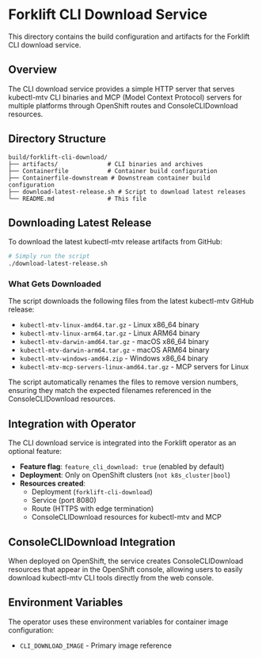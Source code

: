 # Forklift CLI Download Service

This directory contains the build configuration and artifacts for the Forklift CLI download service.

## Overview

The CLI download service provides a simple HTTP server that serves kubectl-mtv CLI binaries and MCP (Model Context Protocol) servers for multiple platforms through OpenShift routes and ConsoleCLIDownload resources.

## Directory Structure

```
build/forklift-cli-download/
├── artifacts/              # CLI binaries and archives
├── Containerfile           # Container build configuration
├── Containerfile-downstream # Downstream container build configuration
├── download-latest-release.sh # Script to download latest releases
└── README.md               # This file
```

## Downloading Latest Release

To download the latest kubectl-mtv release artifacts from GitHub:

```bash
# Simply run the script
./download-latest-release.sh
```

### What Gets Downloaded

The script downloads the following files from the latest kubectl-mtv GitHub release:

- `kubectl-mtv-linux-amd64.tar.gz` - Linux x86_64 binary
- `kubectl-mtv-linux-arm64.tar.gz` - Linux ARM64 binary
- `kubectl-mtv-darwin-amd64.tar.gz` - macOS x86_64 binary
- `kubectl-mtv-darwin-arm64.tar.gz` - macOS ARM64 binary
- `kubectl-mtv-windows-amd64.zip` - Windows x86_64 binary
- `kubectl-mtv-mcp-servers-linux-amd64.tar.gz` - MCP servers for Linux

The script automatically renames the files to remove version numbers, ensuring they match the expected filenames referenced in the ConsoleCLIDownload resources.

## Integration with Operator

The CLI download service is integrated into the Forklift operator as an optional feature:

- **Feature flag**: `feature_cli_download: true` (enabled by default)
- **Deployment**: Only on OpenShift clusters (`not k8s_cluster|bool`)
- **Resources created**:
  - Deployment (`forklift-cli-download`)
  - Service (port 8080)
  - Route (HTTPS with edge termination)
  - ConsoleCLIDownload resources for kubectl-mtv and MCP

## ConsoleCLIDownload Integration

When deployed on OpenShift, the service creates ConsoleCLIDownload resources that appear in the OpenShift console, allowing users to easily download kubectl-mtv CLI tools directly from the web console.

## Environment Variables

The operator uses these environment variables for container image configuration:

- `CLI_DOWNLOAD_IMAGE` - Primary image reference
